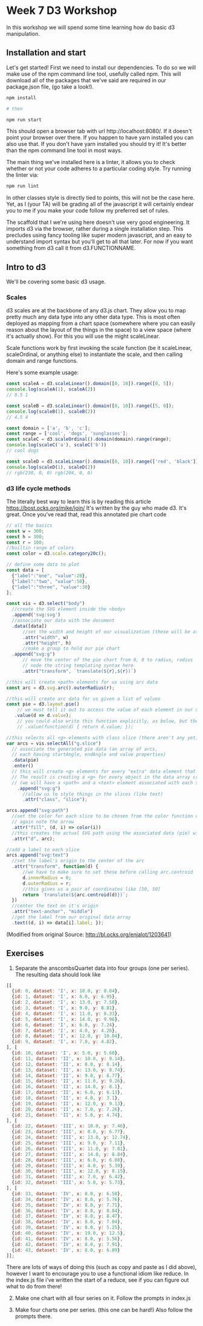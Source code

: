 # Week 7 D3 Workshop

In this workshop we will spend some time learning how do basic d3 manipulation.


## Installation and start

Let's get started! First we need to install our dependencies. To do so we will make use of the npm command line tool, usefully called npm. This will download all of the packages that we've said are required in our package.json file, (go take a look!).

```sh
npm install

# then

npm run start

```

This should open a browser tab with url http://localhost:8080/. If it doesn't point your browser over there. If you happen to have yarn installed you can also use that. If you don't have yarn installed you should try it! It's better than the npm command line tool in most ways.

The main thing we've installed here is a linter, it allows you to check whether or not your code adheres to a particular coding style. Try running the linter via:

```sh
npm run lint
```

In other classes style is directly tied to points, this will not be the case here. Yet, as I (your TA) will be grading all of the javascript it will certainly endear you to me if you make your code follow my preferred set of rules.

The scaffold that I we're using here doesn't use very good engineering. It imports d3 via the browser, rather during a single installation step. This precludes using fancy tooling like super modern javascript, and an easy to understand import syntax but you'll get to all that later. For now if you want something from d3 call it from d3.FUNCTIONNAME.

## Intro to d3

We'll be covering some basic d3 usage.


### Scales

d3 scales are at the backbone of any d3.js chart. They allow you to map pretty much any data type into any other data type. This is most often deployed as mapping from a chart space (somewhere where you can easily reason about the layout of the things in the space) to a view space (where it's actually show). For this you will use the might scaleLinear.

Scale functions work by first invoking the scale function (be it scaleLinear, scaleOrdinal, or anything else) to instantiate the scale, and then calling domain and range functions.

Here's some example usage:

```javascript
const scaleA = d3.scaleLinear().domain([0, 10]).range([0, 5]);
console.log(scaleA(1), scaleA(2))
// 0.5 1

const scaleB = d3.scaleLinear().domain([0, 10]).range([5, 0]);
console.log(scaleB(1), scaleB(2))
// 4.5 4

const domain = ['a', 'b', 'c'];
const range = ['cool', 'dogs', 'sunglasses'];
const scaleC = d3.scaleOrdinal().domain(domain).range(range);
console.log(scaleC('a'), scaleC('b'))
// cool dogs

const scaleD = d3.scaleLinear().domain([0, 10]).range(['red', 'black']);
console.log(scaleD(1), scaleD(2))
// rgb(230, 0, 0) rgb(204, 0, 0)

````

### d3 life cycle methods

The literally best way to learn this is by reading this article https://bost.ocks.org/mike/join/ It's written by the guy who made d3. It's great. Once you've read that, read this annotated pie chart code

```javascript
// all the basics
const w = 300;
const h = 300;
const r = 100;
//builtin range of colors
const color = d3.scale.category20c();

// define some data to plot
const data = [
  {"label":"one", "value":20},
  {"label":"two", "value":50},
  {"label":"three", "value":30}
];

const vis = d3.select("body")
  //create the SVG element inside the <body>
  .append('svg:svg')              
  //associate our data with the document
  .data([data])                   
      //set the width and height of our visualization (these will be attributes of the <svg> tag
      .attr("width", w)           
      .attr("height", h)
      //make a group to hold our pie chart
  .append("svg:g")               
      // move the center of the pie chart from 0, 0 to radius, radius
      // node the string templating syntax here
      .attr("transform", `translate(${r},${r})`)    

//this will create <path> elements for us using arc data
const arc = d3.svg.arc().outerRadius(r);

//this will create arc data for us given a list of values
const pie = d3.layout.pie()           
    // we must tell it out to access the value of each element in our data array
   .value(d => d.value);
    // you could also write this function explicitly, as below, but the arrow is better
    // .value(function(d) { return d.value; });    

//this selects all <g> elements with class slice (there aren't any yet)
var arcs = vis.selectAll("g.slice")     
  // associate the generated pie data (an array of arcs,
  // each having startAngle, endAngle and value properties)
  .data(pie)                         
  .enter()                            
  // this will create <g> elements for every "extra" data element that should be associated with a selection.
  // The result is creating a <g> for every object in the data array create a group to hold each slice
  // (we will have a <path> and a <text> element associated with each slice)
    .append("svg:g")                
      //allow us to style things in the slices (like text)
      .attr("class", "slice");   

arcs.append("svg:path")
  //set the color for each slice to be chosen from the color function defined above
  // again note the arrow
  .attr("fill", (d, i) => color(i))
  //this creates the actual SVG path using the associated data (pie) with the arc drawing function
  .attr("d", arc);                                    

//add a label to each slice
arcs.append("svg:text")                                     
  //set the label's origin to the center of the arc
  .attr("transform", function(d) {                    
      //we have to make sure to set these before calling arc.centroid
      d.innerRadius = 0;
      d.outerRadius = r;
      //this gives us a pair of coordinates like [50, 50]
      return `translate(${arc.centroid(d)})`;        
  })
  //center the text on it's origin
  .attr("text-anchor", "middle")                          
  //get the label from our original data array
  .text((d, i) => data[i].label; });        
```
(Modified from original Source: http://bl.ocks.org/enjalot/1203641)

## Exercises

1. Separate the anscombsQuartet data into four groups (one per series). The resulting data should look like

```js
[[
  {id: 0, dataset: 'I', x: 10.0, y: 8.04},
  {id: 1, dataset: 'I', x: 8.0, y: 6.95},
  {id: 2, dataset: 'I', x: 13.0, y: 7.58},
  {id: 3, dataset: 'I', x: 9.0, y: 8.81},
  {id: 4, dataset: 'I', x: 11.0, y: 8.33},
  {id: 5, dataset: 'I', x: 14.0, y: 9.96},
  {id: 6, dataset: 'I', x: 6.0, y: 7.24},
  {id: 7, dataset: 'I', x: 4.0, y: 4.26},
  {id: 8, dataset: 'I', x: 12.0, y: 10.84},
  {id: 9, dataset: 'I', x: 7.0, y: 4.82},
], [  
  {id: 10, dataset: 'I', x: 5.0, y: 5.68},
  {id: 11, dataset: 'II', x: 10.0, y: 9.14},
  {id: 12, dataset: 'II', x: 8.0, y: 8.14},
  {id: 13, dataset: 'II', x: 13.0, y: 8.74},
  {id: 14, dataset: 'II', x: 9.0, y: 8.77},
  {id: 15, dataset: 'II', x: 11.0, y: 9.26},
  {id: 16, dataset: 'II', x: 14.0, y: 8.1},
  {id: 17, dataset: 'II', x: 6.0, y: 6.13},
  {id: 18, dataset: 'II', x: 4.0, y: 3.1},
  {id: 19, dataset: 'II', x: 12.0, y: 9.13},
  {id: 20, dataset: 'II', x: 7.0, y: 7.26},
  {id: 21, dataset: 'II', x: 5.0, y: 4.74},
], [  
  {id: 22, dataset: 'III', x: 10.0, y: 7.46},
  {id: 23, dataset: 'III', x: 8.0, y: 6.77},
  {id: 24, dataset: 'III', x: 13.0, y: 12.74},
  {id: 25, dataset: 'III', x: 9.0, y: 7.11},
  {id: 26, dataset: 'III', x: 11.0, y: 7.81},
  {id: 27, dataset: 'III', x: 14.0, y: 8.84},
  {id: 28, dataset: 'III', x: 6.0, y: 6.08},
  {id: 29, dataset: 'III', x: 4.0, y: 5.39},
  {id: 30, dataset: 'III', x: 12.0, y: 8.15},
  {id: 31, dataset: 'III', x: 7.0, y: 6.42},
  {id: 32, dataset: 'III', x: 5.0, y: 5.73},
], [  
  {id: 33, dataset: 'IV', x: 8.0, y: 6.58},
  {id: 34, dataset: 'IV', x: 8.0, y: 5.76},
  {id: 35, dataset: 'IV', x: 8.0, y: 7.71},
  {id: 36, dataset: 'IV', x: 8.0, y: 8.84},
  {id: 37, dataset: 'IV', x: 8.0, y: 8.47},
  {id: 38, dataset: 'IV', x: 8.0, y: 7.04},
  {id: 39, dataset: 'IV', x: 8.0, y: 5.25},
  {id: 40, dataset: 'IV', x: 19.0, y: 12.5},
  {id: 41, dataset: 'IV', x: 8.0, y: 5.56},
  {id: 42, dataset: 'IV', x: 8.0, y: 7.91},
  {id: 43, dataset: 'IV', x: 8.0, y: 6.89}
]];
```

There are lots of ways of doing this (such as copy and paste as I did above), however I want to encourage you to use a functional idiom like reduce. In the index.js file i've written the start of a reduce, see if you can figure out what to do from there!

2. Make one chart with all four series on it. Follow the prompts in index.js

3. Make four charts one per series. (this one can be hard!) Also follow the prompts there.
